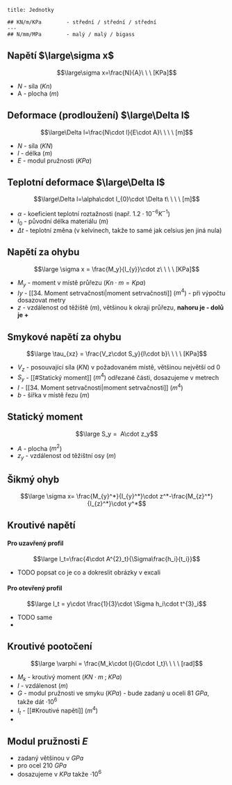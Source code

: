 ```ad-attention
title: Jednotky

## KN/m/KPa        - střední / střední / střední
---
## N/mm/MPa        - malý / malý / bigass
```
## Napětí $\large\sigma x$
$$\large\sigma x=\frac{N}{A}\ \ \ [KPa]$$
- $N$ - síla ($Kn$)
- A - plocha ($m$)

## Deformace (prodloužení) $\large\Delta l$
$$\large\Delta l=\frac{N\cdot l}{E\cdot A}\ \ \ \ [m]$$
- $N$ - síla ($KN$)
- $l$ - délka ($m$)
- $E$ - modul pružnosti ($KPa$)

## Teplotní deformace $\large\Delta l$
$$\large\Delta l=\alpha\cdot l_{0}\cdot \Delta t\ \ \ \ [m]$$
- $\alpha$ - koeficient teplotní roztažnosti (např. $1.2 \cdot 10^{-6}K^{-1}$)
- $l_0$ - původní délka materiálu (m)
- $\Delta t$ - teplotní změna (v kelvinech, takže to samé jak celsius jen jiná nula)

## Napětí za ohybu
$$\large \sigma x = \frac{M_y}{I_{y}}\cdot z\ \ \ \ [KPa]$$
- $M_y$ - moment v místě průřezu ($Kn\cdot m = Kpa$)
- $Iy$ - [[34. Moment setrvačnosti|moment setrvačnosti]] ($m^4$) - při výpočtu dosazovat metry
- $z$ - vzdálenost od těžiště ($m$), většinou k okraji průřezu, **nahoru je *-* dolů je +**

## Smykové napětí za ohybu
$$\large \tau_{xz} = \frac{V_z\cdot S_y}{I\cdot b}\ \ \ \ [KPa]$$
- $V_z$ - posouvající síla ($KN$) v požadovaném místě, většinou největší od 0
- $S_y$ - [[#Statický moment]]  ($m^4$) odřezané části, dosazujeme v metrech
- $I$ - [[34. Moment setrvačnosti|moment setrvačnosti]] ($m^4$)
- $b$ - šířka v místě řezu ($m$)

## Statický moment

$$\large S_y =  A\cdot z_y$$
- $A$ - plocha ($m^2$)
- $z_y$ - vzdálenost od těžištní osy ($m$)

## Šikmý ohyb
$$\large \sigma x= \frac{M_{y}^*}{I_{y}^*}\cdot z^*-\frac{M_{z}^*}{I_{z}^*}\cdot y^*$$

## Kroutivé napětí
#### Pro uzavřený profil
$$\large I_t=\frac{4\cdot A^{2}_t}{\Sigma\frac{h_i}{t_i}}$$
- TODO popsat co je co a dokreslit obrázky v excali

#### Pro otevřený profil
$$\large I_t = y\cdot \frac{1}{3}\cdot \Sigma h_i\cdot t^{3}_i$$
- TODO same
- 
## Kroutivé pootočení
$$\large \varphi = \frac{M_k\cdot l}{G\cdot I_t}\ \ \ \ [rad]$$
- $M_k$ - kroutivý moment ($KN\cdot m\; ; \; KPa)$
- $l$ - vzdálenost ($m$)
- $G$ - modul pružnosti ve smyku ($KPa$) - bude zadaný u oceli 81 $GPa$, takže dát $\cdot 10^6$
- $I_t$ - [[#Kroutivé napětí]] ($m^4$)
- 

## Modul pružnosti $E$
- zadaný většinou v $GPa$
- pro ocel $210\ GPa$
- dosazujeme v $KPa$ takže $\cdot 10^6$
